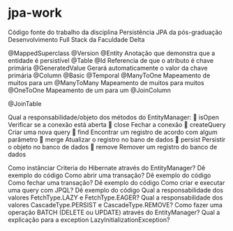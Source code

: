 # jpa-work
Código fonte do trabalho da disciplina Persistência JPA da pós-graduação Desenvolvimento Full Stack da Faculdade Delta

@MappedSuperclass
@Version
@Entity
	Anotação que demonstra que a entidade é persistível
@Table
@Id
	Referencia de que o atributo é chave primária
@GeneratedValue
	Gerará automaticamente o valor da chave primária
@Column
@Basic
@Temporal
@ManyToOne
	Mapeamento de muitos para um
@ManyToMany
	Mapeamento de muitos para muitos
@OneToOne
	Mapeamento de um para um
@JoinColumn

@JoinTable

Qual a responsabilidade/objeto dos métodos do EntityManager:
 isOpen
Verificar se a conexão está aberta
 close
Fechar a conexão
 createQuery
Criar uma nova query
 find
Encontrar um registro de acordo com algum parâmetro
 merge
Atualizar o registro no bano de dados
 persist
Persistir o objeto no banco de dados
 remove
Remover um registro do banco de dados


Como instânciar Criteria do Hibernate através do EntityManager?
Dê exemplo do código
Como abrir uma transação?
Dê exemplo do código
Como fechar uma transação?
Dê exemplo do código
Como criar e executar uma query com JPQL?
Dê exemplo do código
Qual a responsabilidade dos valores FetchType.LAZY e FetchType.EAGER?
Qual a responsabilidade dos valores CascadeType.PERSIST e CascadeType.REMOVE?
Como fazer uma operação BATCH (DELETE ou UPDATE) através do EntityManager?
Qual a explicação para a exception LazyInitializationException?
